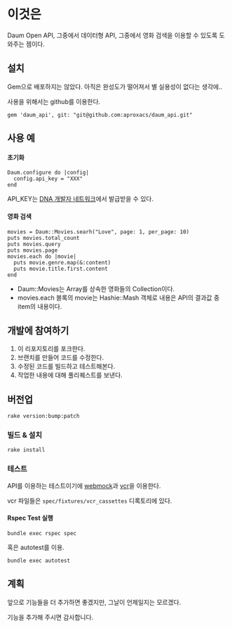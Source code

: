 # 이것은

Daum Open API, 그중에서 데이터형 API, 그중에서 영화 검색을 이용할 수 있도록 도와주는 젬이다. 


## 설치 
Gem으로 배포하지는 않았다. 아직은 완성도가 떨어져서 별 실용성이 없다는 생각에..

사용을 위해서는 github를 이용한다.

    gem 'daum_api', git: "git@github.com:aproxacs/daum_api.git"


## 사용 예

#### 초기화 
    Daum.configure do |config|
      config.api_key = "XXX"
    end

API_KEY는 [DNA 개발자 네트워크](dna.daum.net)에서 발급받을 수 있다.

#### 영화 검색
    movies = Daum::Movies.searh("Love", page: 1, per_page: 10)
    puts movies.total_count
    puts movies.query
    puts movies.page
    movies.each do |movie|
      puts movie.genre.map(&:content)
      puts movie.title.first.content
    end

* Daum::Movies는 Array를 상속한 영화들의 Collection이다.
* movies.each 블록의 movie는 Hashie::Mash 객체로 내용은 API의 결과값 중 item의 내용이다.


## 개발에 참여하기
1. 이 리포지토리를 포크한다.
2. 브랜치를 만들어 코드를 수정한다.
3. 수정된 코드를 빌드하고 테스트해본다.
4. 작업한 내용에 대해 풀리퀘스트를 보낸다.

## 버전업
    rake version:bump:patch

### 빌드 & 설치
    rake install


### 테스트 
API를 이용하는 테스트이기에 [webmock](https://github.com/bblimke/webmock)과 [vcr](https://github.com/vcr/vcr)을 이용한다.

vcr 파일들은 `spec/fixtures/vcr_cassettes` 디록토리에 있다.

#### Rspec Test 실행

    bundle exec rspec spec

혹은 autotest를 이용.
    
    bundle exec autotest


## 계획
앞으로 기능들을 더 추가하면 좋겠지만, 그날이 언제일지는 모르겠다.

기능을 추가해 주시면 감사합니다.


